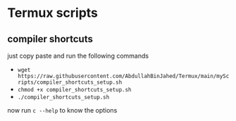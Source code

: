 # Termux scripts
## compiler shortcuts
   just copy paste and run the following commands
 - ```wget https://raw.githubusercontent.com/AbdullahBinJahed/Termux/main/myScripts/compiler_shortcuts_setup.sh```
 - ```chmod +x compiler_shortcuts_setup.sh```
 - ```./compiler_shortcuts_setup.sh```

now run ```c --help``` to know the options
